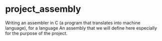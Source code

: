 # project_assembly
Writing an assembler in C (a program that translates into machine language), for a language An assembly that we will define here especially for the purpose of the project.

